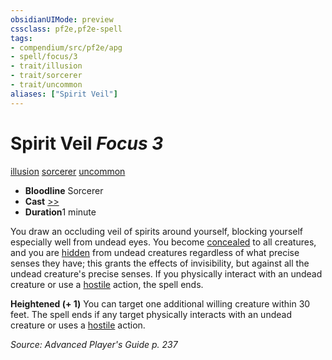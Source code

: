 ```yaml
---
obsidianUIMode: preview
cssclass: pf2e,pf2e-spell
tags:
- compendium/src/pf2e/apg
- spell/focus/3
- trait/illusion
- trait/sorcerer
- trait/uncommon
aliases: ["Spirit Veil"]
---
```

# Spirit Veil *Focus 3*   
[illusion](/rules/traits/illusion.md)  [sorcerer](/rules/traits/sorcerer.md)  [uncommon](/rules/traits/uncommon.md)  

- **Bloodline** Sorcerer
- **Cast** [>>](/rules/core-rulebook/chapter-9-playing-the-game.md#Actions "Two-Action") 
- **Duration**1 minute

You draw an occluding veil of spirits around yourself, blocking yourself especially well from undead eyes. You become [concealed](/rules/conditions.md#Concealed) to all creatures, and you are [hidden](/rules/conditions.md#Hidden) from undead creatures regardless of what precise senses they have; this grants the effects of invisibility, but against all the undead creature's precise senses. If you physically interact with an undead creature or use a [hostile](/rules/conditions.md#Hostile) action, the spell ends.

**Heightened (+ 1)** You can target one additional willing creature within 30 feet. The spell ends if any target physically interacts with an undead creature or uses a [hostile](/rules/conditions.md#Hostile) action.

*Source: Advanced Player's Guide p. 237*